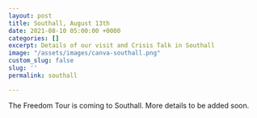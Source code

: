```yaml
---
layout: post
title: Southall, August 13th
date: 2021-08-10 05:00:00 +0000
categories: []
excerpt: Details of our visit and Crisis Talk in Southall
image: "/assets/images/canva-southall.png"
custom_slug: false
slug: ''
permalink: southall

---
```

The Freedom Tour is coming to Southall. More details to be added soon.
